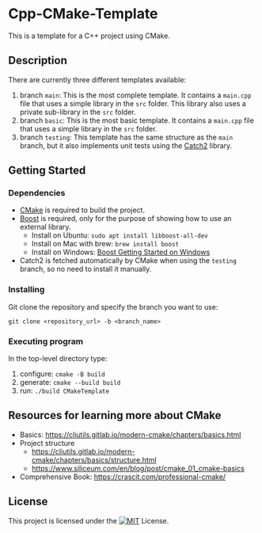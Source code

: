 # Cpp-CMake-Template

This is a template for a C++ project using CMake.

## Description
There are currently three different templates available:
1. branch `main`: This is the most complete template. It contains a `main.cpp` file that uses a simple library in the `src` folder. This library also uses a private sub-library in the `src` folder.
2. branch `basic`: This is the most basic template. It contains a `main.cpp` file that uses a simple library in the `src` folder.
3. branch `testing`: This template has the same structure as the `main` branch, but it also implements unit tests using the [Catch2](https://github.com/catchorg/Catch2) library.

## Getting Started

### Dependencies
- [CMake](https://cmake.org/) is required to build the project.
- [Boost](https://www.boost.org/) is required, only for the purpose of showing how to use an external library.
    - Install on Ubuntu: `sudo apt install libboost-all-dev`
    - Install on Mac with brew: `brew install boost`
    - Install on Windows: [Boost Getting Started on Windows](https://www.boost.org/users/download/)
- Catch2 is fetched automatically by CMake when using the `testing` branch, so no need to install it manually.

### Installing
Git clone the repository and specify the branch you want to use:
```
git clone <repository_url> -b <branch_name>
```

### Executing program
In the top-level directory type:
1. configure: `cmake -B build`
2. generate: `cmake --build build`
3. run: `./build CMakeTemplate`

## Resources for learning more about CMake
- Basics: https://cliutils.gitlab.io/modern-cmake/chapters/basics.html
- Project structure
  - https://cliutils.gitlab.io/modern-cmake/chapters/basics/structure.html
  - https://www.siliceum.com/en/blog/post/cmake_01_cmake-basics
- Comprehensive Book: https://crascit.com/professional-cmake/

## License
This project is licensed under the [![MIT](https://img.shields.io/badge/License-MIT-yellow.svg)](https://opensource.org/licenses/MIT) License.
